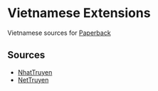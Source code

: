 # Vietnamese Extensions
Vietnamese sources for [Paperback](https://paperback.moe/)

## Sources
- [NhatTruyen](http://nhattruyenhay.com/)
- [NetTruyen](http://nettruyenvip.com/)